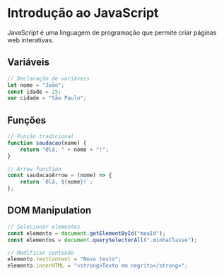 
# Introdução ao JavaScript

JavaScript é uma linguagem de programação que permite criar páginas web interativas.

## Variáveis

```javascript
// Declaração de variáveis
let nome = "João";
const idade = 25;
var cidade = "São Paulo";
```

## Funções

```javascript
// Função tradicional
function saudacao(nome) {
    return "Olá, " + nome + "!";
}

// Arrow function
const saudacaoArrow = (nome) => {
    return `Olá, ${nome}!`;
};
```

## DOM Manipulation

```javascript
// Selecionar elementos
const elemento = document.getElementById("meuId");
const elementos = document.querySelectorAll(".minhaClasse");

// Modificar conteúdo
elemento.textContent = "Novo texto";
elemento.innerHTML = "<strong>Texto em negrito</strong>";
```
